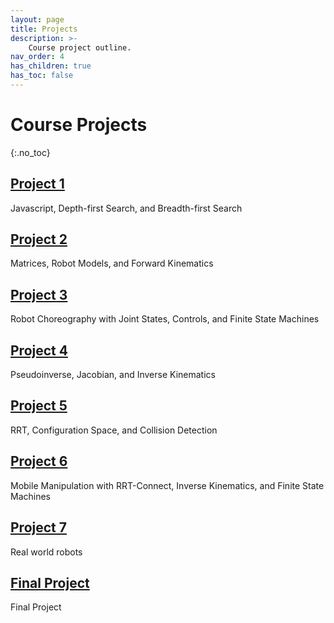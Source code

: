 ```yaml
---
layout: page
title: Projects
description: >-
    Course project outline.
nav_order: 4
has_children: true
has_toc: false
---
```


# Course Projects
{:.no_toc}

<!-- ## Table of contents
{: .no_toc .text-delta }

1. TOC
{:toc}

--- -->

## [Project 1](/CSCI5551-Spr25/projects/project1/)

Javascript, Depth-first Search, and Breadth-first Search



## [Project 2](/CSCI5551-Spr25/projects/project2/)

Matrices, Robot Models, and Forward Kinematics



## [Project 3](/CSCI5551-Spr25/projects/project3/)

Robot Choreography with Joint States, Controls, and Finite State Machines



## [Project 4](/CSCI5551-Spr25/projects/project4/)

Pseudoinverse, Jacobian, and Inverse Kinematics



## [Project 5](/CSCI5551-Spr25/projects/project5/)

RRT, Configuration Space, and Collision Detection

## [Project 6](/CSCI5551-Spr25/projects/project6/)

 Mobile Manipulation with RRT-Connect, Inverse Kinematics, and Finite State Machines

## [Project 7](/CSCI5551-Spr25/projects/project7/)

 Real world robots

## [Final Project](/CSCI5551-Spr25/projects/finalProject/)

 Final Project
